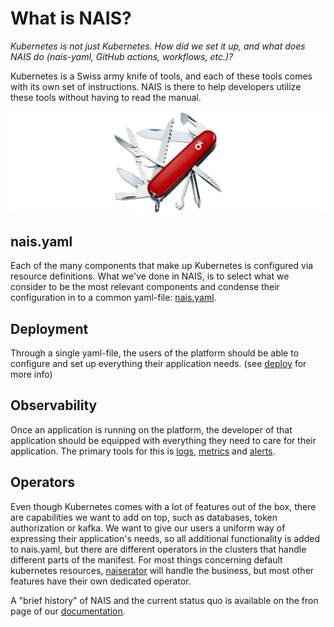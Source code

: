 # What is NAIS?

_Kubernetes is not just Kubernetes. How did we set it up, and what does NAIS do (nais-yaml, GitHub actions, workflows, etc.)?_

Kubernetes is a Swiss army knife of tools, and each of these tools comes with its own set of instructions.
NAIS is there to help developers utilize these tools without having to read the manual.

![](../assets/nais_army_knife.png)

## nais.yaml
Each of the many components that make up Kubernetes is configured via resource definitions.
What we've done in NAIS, is to select what we consider to be the most relevant components and condense their configuration in to a common yaml-file: [nais.yaml](https://doc.nais.io/nais-application/example/).

## Deployment
Through a single yaml-file, the users of the platform should be able to configure and set up everything their application needs. (see [deploy](https://doc.nais.io/deployment/) for more info)

## Observability
Once an application is running on the platform, the developer of that application should be equipped with everything they need to care for their application.
The primary tools for this is [logs](https://doc.nais.io/observability/logs/), [metrics](https://doc.nais.io/observability/metrics/) and [alerts](https://doc.nais.io/observability/alerts/).

## Operators
Even though Kubernetes comes with a lot of features out of the box, there are capabilities we want to add on top, such as databases, token authorization or kafka.
We want to give our users a uniform way of expressing their application's needs, so all additional functionality is added to nais.yaml, but there are different operators in the clusters that handle different parts of the manifest.
For most things concerning default kubernetes resources, [naiserator](https://github.com/nais/naiserator) will handle the business, but most other features have their own dedicated operator. 

A "brief history" of NAIS and the current status quo is available on the fron page of our [documentation](https://doc.nais.io).
